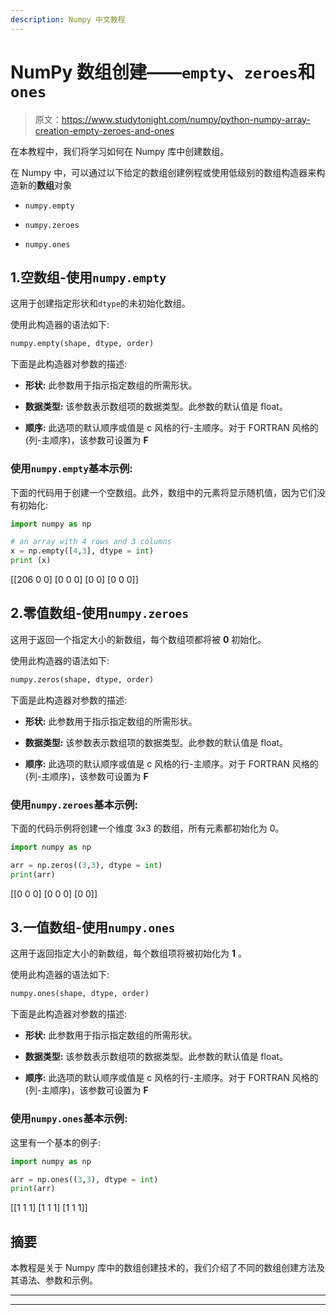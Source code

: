 ```yaml
---
description: Numpy 中文教程
---
```


# NumPy 数组创建——`empty`、`zeroes`和`ones`

> 原文：<https://www.studytonight.com/numpy/python-numpy-array-creation-empty-zeroes-and-ones>

在本教程中，我们将学习如何在 Numpy 库中创建数组。

在 Numpy 中，可以通过以下给定的数组创建例程或使用低级别的数组构造器来构造新的**数组**对象

*   `numpy.empty`

*   `numpy.zeroes`

*   `numpy.ones`

## 1.空数组-使用`numpy.empty`

这用于创建指定形状和`dtype`的未初始化数组。

使用此构造器的语法如下:

```py
numpy.empty(shape, dtype, order) 
```

下面是此构造器对参数的描述:

*   **形状:**
    此参数用于指示指定数组的所需形状。

*   **数据类型:**
    该参数表示数组项的数据类型。此参数的默认值是 float。

*   **顺序:**
    此选项的默认顺序或值是 c 风格的行-主顺序。对于 FORTRAN 风格的(列-主顺序)，该参数可设置为 **F**

### 使用`numpy.empty`基本示例:

下面的代码用于创建一个空数组。此外，数组中的元素将显示随机值，因为它们没有初始化:

```py
import numpy as np 

# an array with 4 rows and 3 columns
x = np.empty([4,3], dtype = int) 
print (x)
```

[[206 0 0]
[0 0 0]
[0 0]
[0 0 0]]

## 2.零值数组-使用`numpy.zeroes`

这用于返回一个指定大小的新数组，每个数组项都将被 **0** 初始化。

使用此构造器的语法如下:

```py
numpy.zeros(shape, dtype, order) 
```

下面是此构造器对参数的描述:

*   **形状:**
    此参数用于指示指定数组的所需形状。

*   **数据类型:**
    该参数表示数组项的数据类型。此参数的默认值是 float。

*   **顺序:**
    此选项的默认顺序或值是 c 风格的行-主顺序。对于 FORTRAN 风格的(列-主顺序)，该参数可设置为 **F**

### 使用`numpy.zeroes`基本示例:

下面的代码示例将创建一个维度 3x3 的数组，所有元素都初始化为 0。

```py
import numpy as np  

arr = np.zeros((3,3), dtype = int)  
print(arr) 
```

[[0 0 0]
[0 0 0]
[0 0]]

## 3.一值数组-使用`numpy.ones`

这用于返回指定大小的新数组，每个数组项将被初始化为 **1** 。

使用此构造器的语法如下:

```py
numpy.ones(shape, dtype, order) 
```

下面是此构造器对参数的描述:

*   **形状:**
    此参数用于指示指定数组的所需形状。

*   **数据类型:**
    该参数表示数组项的数据类型。此参数的默认值是 float。

*   **顺序:**
    此选项的默认顺序或值是 c 风格的行-主顺序。对于 FORTRAN 风格的(列-主顺序)，该参数可设置为 **F**

### 使用`numpy.ones`基本示例:

这里有一个基本的例子:

```py
import numpy as np  

arr = np.ones((3,3), dtype = int)  
print(arr) 
```

[[1 1 1]
[1 1 1]
[1 1 1]]

## 摘要

本教程是关于 Numpy 库中的数组创建技术的，我们介绍了不同的数组创建方法及其语法、参数和示例。

* * *

* * *